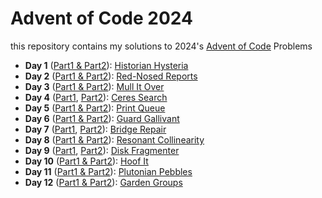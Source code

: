 # Advent of Code 2024

this repository contains my solutions to 2024's [Advent of Code](https://adventofcode.com/2024) Problems

-   **Day 1** ([Part1 & Part2](01.py)): [Historian Hysteria](https://adventofcode.com/2024/day/1)
-   **Day 2** ([Part1 & Part2](02.py)): [Red-Nosed Reports](https://adventofcode.com/2024/day/2)
-   **Day 3** ([Part1 & Part2](03.py)): [Mull It Over](https://adventofcode.com/2024/day/3)
-   **Day 4** ([Part1](04.1.py), [Part2](04.2.py)): [Ceres Search](https://adventofcode.com/2024/day/4)
-   **Day 5** ([Part1 & Part2](05.py)): [Print Queue](https://adventofcode.com/2024/day/5)
-   **Day 6** ([Part1 & Part2](06.py)): [Guard Gallivant](https://adventofcode.com/2024/day/6)
-   **Day 7** ([Part1](07.1.py), [Part2](07.2.py)): [Bridge Repair](https://adventofcode.com/2024/day/7)
-   **Day 8** ([Part1 & Part2](08.py)): [Resonant Collinearity](https://adventofcode.com/2024/day/8)
-   **Day 9** ([Part1](09.1.py), [Part2](09.2.py)): [Disk Fragmenter](https://adventofcode.com/2024/day/9)
-   **Day 10** ([Part1 & Part2](10.py)): [Hoof It](https://adventofcode.com/2024/day/10)
-   **Day 11** ([Part1 & Part2](11.py)): [Plutonian Pebbles](https://adventofcode.com/2024/day/11)
-   **Day 12** ([Part1 & Part2](12.py)): [Garden Groups](https://adventofcode.com/2024/day/12)